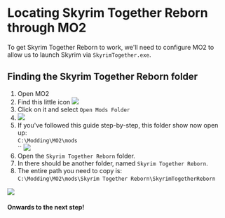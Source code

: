 # Locating Skyrim Together Reborn through MO2

To get Skyrim Together Reborn to work, we'll need to configure MO2 to allow us to launch Skyrim via `SkyrimTogether.exe`.

## Finding the Skyrim Together Reborn folder

1. Open MO2
2. Find this little icon ![](https://shx.is/5BlvOD2vY.png)
3. Click on it and select `Open Mods Folder`
4. ![](https://shx.is/5BlvUu4mz.png)
5. If you've followed this guide step-by-step, this folder show now open up:\
   `C:\Modding\MO2\mods`\
   \`\` ![](https://shx.is/5BlwJp0J4.png)
6. Open the `Skyrim Together Reborn` folder.
7. In there should be another folder, named `Skyrim Together Reborn`.
8. The entire path you need to copy is:\
   `C:\Modding\MO2\mods\Skyrim Together Reborn\SkyrimTogetherReborn`

![](https://shx.is/5BlxJePK8.gif)

#### Onwards to the next step!
